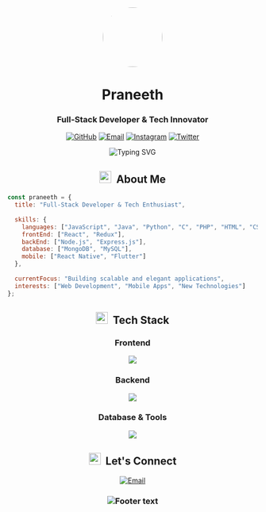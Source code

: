 <div align="center">
  <img src="https://avatars.githubusercontent.com/u/praneethm181?v=4" width="120" height="120" style="border-radius:50%" />
  
  # Praneeth
  ### Full-Stack Developer & Tech Innovator
  
  <p align="center">
    <a href="https://github.com/yourusername"><img src="https://img.shields.io/badge/-GitHub-181717?style=flat-square&logo=github&logoColor=white" alt="GitHub"></a>
    <a href="mailto:your.email@example.com"><img src="https://img.shields.io/badge/-Email-000000?style=flat-square&logo=gmail&logoColor=36BCF7" alt="Email"></a>
    <a href="https://www.instagram.com/yourusername"><img src="https://img.shields.io/badge/-Instagram-000000?style=flat-square&logo=instagram&logoColor=E4405F" alt="Instagram"></a>
    <a href="https://twitter.com/yourusername"><img src="https://img.shields.io/badge/-Twitter-000000?style=flat-square&logo=twitter&logoColor=1DA1F2" alt="Twitter"></a>
  </p>

  <img src="https://readme-typing-svg.herokuapp.com?font=JetBrains+Mono&weight=600&size=22&pause=1000&color=36BCF7&center=true&vCenter=true&width=600&lines=Building+digital+experiences;Turning+ideas+into+code;Always+learning%2C+always+evolving" alt="Typing SVG" />
</div>

<!-- About Me Section -->
<h2 align="center">
  <img src="https://media.giphy.com/media/UoLt6Tm8wlSnWGfSFs/giphy.gif" width="24">&nbsp; 
  About Me
</h2>

```javascript
const praneeth = {
  title: "Full-Stack Developer & Tech Enthusiast",
  
  skills: {
    languages: ["JavaScript", "Java", "Python", "C", "PHP", "HTML", "CSS"],
    frontEnd: ["React", "Redux"],
    backEnd: ["Node.js", "Express.js"],
    database: ["MongoDB", "MySQL"],
    mobile: ["React Native", "Flutter"]
  },
  
  currentFocus: "Building scalable and elegant applications",
  interests: ["Web Development", "Mobile Apps", "New Technologies"]
};
```

<!-- Tech Stack Section -->
<h2 align="center">
  <img src="https://media.giphy.com/media/QssGEmpkyEOhBCb7e1/giphy.gif" width="24">&nbsp; 
  Tech Stack
</h2>

<div align="center">
  <h3>Frontend</h3>
  <p align="center">
    <img src="https://skillicons.dev/icons?i=js,html,css,react&theme=dark" />
  </p>
  
  <h3>Backend</h3>
  <p align="center">
    <img src="https://skillicons.dev/icons?i=nodejs,express,php,java,python&theme=dark" />
  </p>
  
  <h3>Database & Tools</h3>
  <p align="center">
    <img src="https://skillicons.dev/icons?i=mongodb,mysql,flutter,git&theme=dark" />
  </p>
</div>

<!-- Get in Touch Section -->
<h2 align="center">
  <img src="https://media.giphy.com/media/LnQjpWaON8nhr21vNW/giphy.gif" width="24">&nbsp; 
  Let's Connect
</h2>

<p align="center">
  <a href="mailto:your.email@example.com">
    <img src="https://img.shields.io/badge/-Get_In_Touch-000?style=for-the-badge&logo=gmail&logoColor=36BCF7" alt="Email" />
  </a>
</p>

<div align="center">
  <h3>
    <img src="https://readme-typing-svg.herokuapp.com?font=JetBrains+Mono&size=22&pause=1000&color=36BCF7&center=true&vCenter=true&width=600&lines=✨+Let's+build+something+amazing+together!+✨" alt="Footer text" />
  </h3>
</div>
